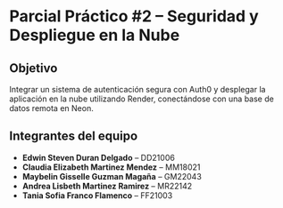 
# Parcial Práctico #2 – Seguridad y Despliegue en la Nube

## Objetivo

Integrar un sistema de autenticación segura con Auth0 y desplegar la aplicación en la nube
utilizando Render, conectándose con una base de datos remota en Neon. 

## Integrantes del equipo

- **Edwin Steven Duran Delgado** – DD21006  
- **Claudia Elizabeth Martinez Mendez** – MM18021  
- **Maybelin Gisselle Guzman Magaña** – GM22043  
- **Andrea Lisbeth Martinez Ramirez** – MR22142  
- **Tania Sofia Franco Flamenco** – FF21003  

